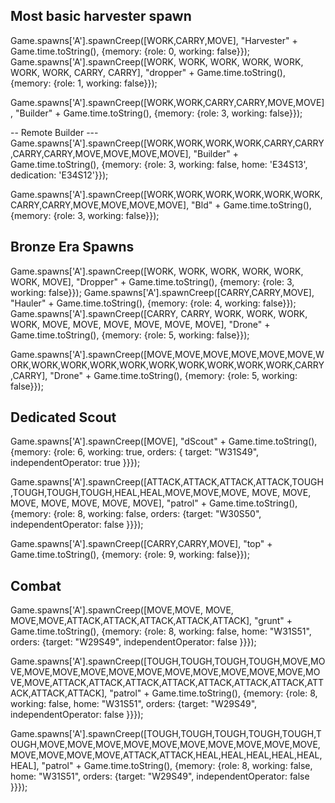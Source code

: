 Most basic harvester spawn
---------------------------
Game.spawns['A'].spawnCreep([WORK,CARRY,MOVE], "Harvester" + Game.time.toString(), {memory: {role: 0, working: false}});
Game.spawns['A'].spawnCreep([WORK, WORK, WORK, WORK, WORK, WORK, WORK, CARRY, CARRY], "dropper" + Game.time.toString(), {memory: {role: 1, working: false}});

Game.spawns['A'].spawnCreep([WORK,WORK,CARRY,CARRY,MOVE,MOVE], "Builder" + Game.time.toString(), {memory: {role: 3, working: false}});

-- Remote Builder ---
Game.spawns['A'].spawnCreep([WORK,WORK,WORK,WORK,CARRY,CARRY,CARRY,CARRY,MOVE,MOVE,MOVE,MOVE], "Builder" + Game.time.toString(), {memory: {role: 3, working: false, home: 'E34S13', dedication: 'E34S12'}});

Game.spawns['A'].spawnCreep([WORK,WORK,WORK,WORK,WORK,WORK,CARRY,CARRY,MOVE,MOVE,MOVE,MOVE], "Bld" + Game.time.toString(), {memory: {role: 3, working: false}});

Bronze Era Spawns
---------------------------
Game.spawns['A'].spawnCreep([WORK, WORK, WORK, WORK, WORK, WORK, MOVE], "Dropper" + Game.time.toString(), {memory: {role: 3, working: false}});
Game.spawns['A'].spawnCreep([CARRY,CARRY,MOVE], "Hauler" + Game.time.toString(), {memory: {role: 4, working: false}});
Game.spawns['A'].spawnCreep([CARRY, CARRY, WORK, WORK, WORK, WORK, MOVE, MOVE, MOVE, MOVE, MOVE, MOVE], "Drone" + Game.time.toString(), {memory: {role: 5, working: false}});

Game.spawns['A'].spawnCreep([MOVE,MOVE,MOVE,MOVE,MOVE,MOVE,WORK,WORK,WORK,WORK,WORK,WORK,WORK,WORK,WORK,WORK,CARRY,CARRY], "Drone" + Game.time.toString(), {memory: {role: 5, working: false}});



Dedicated Scout
---------------------------
Game.spawns['A'].spawnCreep([MOVE], "dScout" + Game.time.toString(), {memory: {role: 6, working: true, orders: { target: "W31S49", independentOperator: true }}});


Game.spawns['A'].spawnCreep([ATTACK,ATTACK,ATTACK,ATTACK,TOUGH,TOUGH,TOUGH,TOUGH,HEAL,HEAL,MOVE,MOVE,MOVE, MOVE, MOVE, MOVE, MOVE, MOVE, MOVE, MOVE], "patrol" + Game.time.toString(), {memory: {role: 8, working: false, orders: {target: "W30S50", independentOperator: false }}});

Game.spawns['A'].spawnCreep([CARRY,CARRY,MOVE], "top" + Game.time.toString(), {memory: {role: 9, working: false}});

Combat
---------------------------
Game.spawns['A'].spawnCreep([MOVE,MOVE, MOVE, MOVE,MOVE,ATTACK,ATTACK,ATTACK,ATTACK,ATTACK], "grunt" + Game.time.toString(), {memory: {role: 8, working: false, home: "W31S51", orders: {target: "W29S49", independentOperator: false }}});

Game.spawns['A'].spawnCreep([TOUGH,TOUGH,TOUGH,TOUGH,MOVE,MOVE,MOVE,MOVE,MOVE,MOVE,MOVE,MOVE,MOVE,MOVE,MOVE,MOVE,MOVE,MOVE,ATTACK,ATTACK,ATTACK,ATTACK,ATTACK,ATTACK,ATTACK,ATTACK,ATTACK,ATTACK], "patrol" + Game.time.toString(), {memory: {role: 8, working: false, home: "W31S51", orders: {target: "W29S49", independentOperator: false }}});

Game.spawns['A'].spawnCreep([TOUGH,TOUGH,TOUGH,TOUGH,TOUGH,TOUGH,MOVE,MOVE,MOVE,MOVE,MOVE,MOVE,MOVE,MOVE,MOVE,MOVE,MOVE,MOVE,MOVE,MOVE,ATTACK,ATTACK,HEAL,HEAL,HEAL,HEAL,HEAL,HEAL], "patrol" + Game.time.toString(), {memory: {role: 8, working: false, home: "W31S51", orders: {target: "W29S49", independentOperator: false }}});
